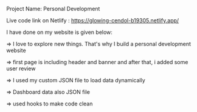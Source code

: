 Project Name: Personal Development

Live code link on Netlify : https://glowing-cendol-b19305.netlify.app/

I have done on my website is given below:

=> I love to explore new things. That's why I build a personal development website

=> first page is including header and banner and after that, i added some user review

=> I used my custom JSON file to load data dynamically

=> Dashboard data also JSON file

=> used hooks to make code clean 
